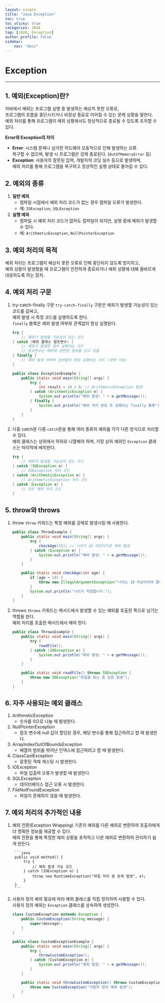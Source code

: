 ```yaml
---
layout: single
title: "Java Exception"
toc: true
toc_sticky: true
categories: JAVA
tag: [JAVA, Exception]
author_profile: false
sidebar:
    nav: "docs"
---
```


# Exception
---

## 1. 예외(Exception)란?
자바에서 예외는 프로그램 실행 중 발생하는 예상치 못한 오류로, <br/>
프로그램의 흐름을 중단시키거나 비정상 종료로 이어질 수 있는 문제 상황을 말한다.<br/>
예외 처리를 통해 프로그램이 예외 상황에서도 정상적으로 종료될 수 있도록 조치할 수 있다.<br/>

**Error와 Exception의 차이**
- **Error**: 시스템 문제나 심각한 하드웨어 오동작으로 인해 발생하는 오류. <br/>
 복구할 수 없으며, 발생 시 프로그램은 강제 종료된다. (`OutOfMemoryError` 등)<br/>
- **Exception**: 사용자의 잘못된 입력, 개발자의 코딩 실수 등으로 발생하며, <br/>
 예외 처리를 통해 프로그램을 복구하고 정상적인 실행 상태로 돌아갈 수 있다.<br/>

## 2. 예외의 종류
1. **일반 예외**
   - 컴파일 시점에서 예외 처리 코드가 없는 경우 컴파일 오류가 발생한다.<br/>
   - 예: `IOException`, `SQLException`<br/>
2. **실행 예외**
   - 컴파일 시 예외 처리 코드가 없어도 컴파일이 되지만, 실행 중에 예외가 발생할 수 있다.<br/>
   - 예: `ArithmeticException`, `NullPointerException`<br/>

## 3. 예외 처리의 목적
예외 처리는 프로그램이 예상치 못한 오류로 인해 중단되지 않도록 방지하고,<br/>
예외 상황이 발생했을 때 프로그램이 안전하게 종료되거나 예외 상황에 대해 올바르게 대응하도록 하는 장치.<br/>


## 4. 예외 처리 구문
1. try-catch-finally 구문
    `try-catch-finally` 구문은 예외가 발생할 가능성이 있는 코드를 감싸고, <br/>
    예외 발생 시 특정 코드를 실행하도록 한다. <br/>
    `finally` 블록은 예외 발생 여부와 관계없이 항상 실행된다.

    ```java
    try {
        // 예외가 발생할 가능성이 있는 코드
    } catch (예외 클래스 참조변수) {
        // 예외가 발생한 경우 실행되는 코드
        // 참조변수는 예외와 관련된 정보를 담고 있음
    } finally {
        // 예외 발생 여부와 상관없이 항상 실행되는 코드 (생략 가능)
    }
    ```
    
    ```java
    public class ExceptionExample {
        public static void main(String[] args) {
            try {
                int result = 10 / 0; // ArithmeticException 발생
            } catch (ArithmeticException e) {
                System.out.println("예외 발생: " + e.getMessage());
            } finally {
                System.out.println("예외 처리 완료 후 실행되는 finally 블록");
            }
        }
    }
    ```
2. 다중 catch문
    다중 `catch`문을 통해 여러 종류의 예외를 각각 다른 방식으로 처리할 수 있다.<br/>
    예외 클래스는 상위에서 하위로 나열해야 하며, 가장 상위 예외인 `Exception` 클래스는 마지막에 배치한다.<br/>

    ```java
    try {
        // 예외가 발생할 가능성이 있는 코드
    } catch (IOException e) {
        // IOException 처리 코드
    } catch (ArithmeticException e) {
        // ArithmeticException 처리 코드
    } catch (Exception e) {
        // 모든 예외 처리 코드
    }
    ```

## 5. throw와 throws
1. throw
    `throw` 키워드는 특정 예외를 강제로 발생시킬 때 사용한다.<br/>

    ```java
    public class ThrowExample {
        public static void main(String[] args) {
            try {
                checkAge(15); // 나이가 18 미만이므로 예외 발생
            } catch (Exception e) {
                System.out.println("예외 발생: " + e.getMessage());
            }
        }

        public static void checkAge(int age) {
            if (age < 18) {
                throw new IllegalArgumentException("나이는 18 이상이어야 합니다.");
            }
            System.out.println("나이가 적절합니다.");
        }
    }
    ```

2. throws
    `throws` 키워드는 메서드에서 발생할 수 있는 예외를 호출한 쪽으로 넘기는 역할을 한다.<br/>
    예외 처리를 호출한 메서드에서 해야 한다.<br/>

    ```java
    public class ThrowsExample {
        public static void main(String[] args) {
            try {
                readFile();
            } catch (IOException e) {
                System.out.println("예외 발생: " + e.getMessage());
            }
        }

        public static void readFile() throws IOException {
            throw new IOException("파일을 읽는 중 오류 발생");
        }
    }
    ```

## 6. 자주 사용되는 예외 클래스
1. ArithmeticException
   - 숫자를 0으로 나눌 때 발생한다.
2. NullPointerException
   - 참조 변수에 null 값이 할당된 경우, 해당 변수를 통해 접근하려고 할 때 발생한다.
3. ArrayIndexOutOfBoundsException
   - 배열의 범위를 벗어난 인덱스에 접근하려고 할 때 발생한다.
4. ClassCastException
   - 잘못된 객체 캐스팅 시 발생한다.
5. IOException
   - 파일 입출력 오류가 발생할 때 발생한다.
6. SQLException
   - 데이터베이스 접근 오류 시 발생한다.
7. FileNotFoundException
   - 파일이 존재하지 않을 때 발생한다.

## 7. 예외 처리의 추가적인 내용
1. 예외 전환(Exception Wrapping)
        기존의 예외를 다른 예외로 변환하여 호출자에게 더 명확한 정보를 제공할 수 있다.<br/>
        예외 전환을 통해 특정한 예외 상황을 포착하고 다른 예외로 변환하여 관리하기 쉽게 만든다.<br/>

        ```java
        public void method() {
            try {
                // 예외 발생 가능 코드
            } catch (IOException e) {
                throw new RuntimeException("파일 처리 중 문제 발생", e);
            }
        }
        ```

2. 사용자 정의 예외
    필요에 따라 예외 클래스를 직접 정의하여 사용할 수 있다.<br/>
    사용자 정의 예외는 `Exception` 클래스를 상속하여 생성한다.<br/>

    ```java
    class CustomException extends Exception {
        public CustomException(String message) {
            super(message);
        }
    }

    public class CustomExceptionExample {
        public static void main(String[] args) {
            try {
                throwCustomException();
            } catch (CustomException e) {
                System.out.println("예외 발생: " + e.getMessage());
            }
        }

        public static void throwCustomException() throws CustomException {
            throw new CustomException("사용자 정의 예외 발생");
        }
    }
    ```


